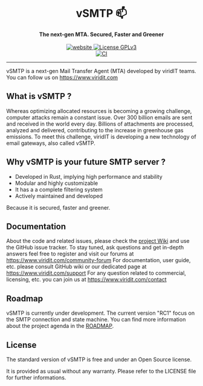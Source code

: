 <h1 align="center">vSMTP 📫</h1>
<div align="center">
  <strong>
    The next-gen MTA. Secured, Faster and Greener
  </strong>
</div>

<br />

<div align="center">
  <a href="https://www.viridit.com">
    <img src="https://img.shields.io/badge/visit-website-green"
      alt="website" />
  </a>
    <a href="https://www.gnu.org/licenses/gpl-3.0">
    <img src="https://img.shields.io/badge/License-GPLv3-blue.svg"
      alt="License GPLv3" />
  </a>
</div>

<div align="center">
  <a href="https://github.com/viridIT/vSMTP/actions/workflows/ci.yaml">
    <img src="https://github.com/viridIT/vSMTP/actions/workflows/ci.yaml/badge.svg?branch=rc-01"
      alt="CI" />
  </a>
</div>

---

vSMTP is a next-gen Mail Transfer Agent (MTA) developed by viridIT teams.
You can follow us on <https://www.viridit.com>

## What is vSMTP ?

Whereas optimizing allocated resources is becoming a growing challenge, computer attacks remain a constant issue.
Over 300 billion emails are sent and received in the world every day. Billions of attachments are processed, analyzed and delivered, contributing to the increase in greenhouse gas emissions.
To meet this challenge, viridIT is developing a new technology of email gateways, also called vSMTP.

## Why vSMTP is your future SMTP server ?

- Developed in Rust, implying high performance and stability
- Modular and highly customizable
- It has a a complete filtering system
- Actively maintained and developed

Because it is secured, faster and greener.

## Documentation

About the code and related issues, please check the [project Wiki](https://github.com/viridIT/vSMTP/wiki) and use the GitHub issue tracker.
To stay tuned, ask questions and get in-depth answers feel free to register and visit our forums at <https://www.viridit.com/community-forum>
For documentation, user guide, etc. please consult GitHub wiki or our dedicated page at <https://www.viridit.com/support>
For any question related to commercial, licensing, etc. you can join us at <https://www.viridit.com/contact>

## Roadmap

vSMTP is currently under development. The current version "RC1" focus on the SMTP connection and state machine. You can find more information about the project agenda in the [ROADMAP](https://github.com/viridIT/vSMTP/blob/main/ROADMAP.md).

## License

The standard version of vSMTP is free and under an Open Source license.

It is provided as usual without any warranty.
Please refer to the LICENSE file for further informations.
